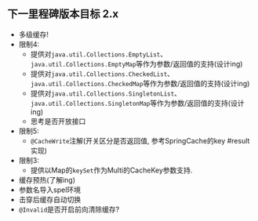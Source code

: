 ## 下一里程碑版本目标 2.x
- 多级缓存!
- 限制4:
    - 提供对`java.util.Collections.EmptyList`、`java.util.Collections.EmptyMap`等作为参数/返回值的支持(设计ing)
    - 提供对`java.util.Collections.CheckedList`、`java.util.Collections.CheckedMap`等作为参数/返回值的支持(设计ing)
    - 提供对`java.util.Collections.SingletonList`、`java.util.Collections.SingletonMap`等作为参数/返回值的支持(设计ing)
    - 思考是否开放接口
- 限制5:
    - `@CacheWrite`注解(开关区分是否返回值, 参考SpringCache的key #result实现)    
- 限制3:
    - 提供以Map的`keySet`作为Multi的CacheKey参数支持.
- 缓存预热(了解ing)
- 参数名导入spel环境
- 击穿后缓存自动切换
- `@Invalid`是否开启前向清除缓存?